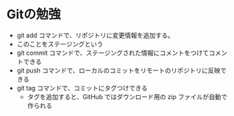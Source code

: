# Gitの勉強

- git add コマンドで、リポジトリに変更情報を追加する。
 - このことをステージングという
- git commit コマンドで、ステージングされた情報にコメントをつけてコメントできる
- git push コマンドで、ローカルのコミットをリモートのリポジトリに反映できる
- git tag コマンドで、コミットにタグつけできる
  - タグを追加すると、GitHub ではダウンロード用の zip ファイルが自動で作られる
